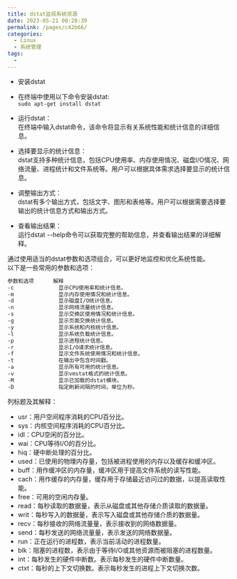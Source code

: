 ```yaml
---
title: dstat监视系统资源
date: 2023-05-21 00:28:39
permalink: /pages/c42b66/
categories:
  - Linux
  - 系统管理
tags:
  - 
---
```

- 安装dstat
- 在终端中使用以下命令安装dstat:  
`sudo apt-get install dstat`
- 运行dstat：  
  在终端中输入dstat命令，该命令将显示有关系统性能和统计信息的详细信息。

- 选择要显示的统计信息：  
  dstat支持多种统计信息，包括CPU使用率、内存使用情况、磁盘I/O情况、网络流量、进程统计和文件系统等。用户可以根据具体需求选择要显示的统计信息。

- 调整输出方式：  
  dstat有多个输出方式，包括文字、图形和表格等。用户可以根据需要选择要输出的统计信息方式和输出方式。

- 查看输出结果：  
  运行dstat --help命令可以获取完整的帮助信息，并查看输出结果的详细解释。

通过使用适当的dstat参数和选项组合，可以更好地监控和优化系统性能。  
以下是一些常用的参数和选项：

```bash
参数和选项      解释  
-c              显示CPU使用率和统计信息。  
-m              显示内存使用情况和统计信息。  
-d              显示磁盘I/O统计信息。  
-n              显示网络流量统计信息。  
-s              显示交换区使用情况和统计信息。  
-g              显示页面交换统计信息。  
-y              显示系统和内核统计信息。  
-l              显示系统负载统计信息。  
-p              显示进程统计信息。  
-r              显示I/O请求统计信息。  
-f              显示文件系统使用情况和统计信息。  
-t              在输出中包含时间戳。  
-a              显示所有可用的统计信息。  
-v              显示vmstat格式的统计信息。  
-M              显示已加载的dstat模块。  
-D              指定刷新间隔的时间，单位为秒。  
```

列标题及其解释：

- usr：用户空间程序消耗的CPU百分比。
- sys：内核空间程序消耗的CPU百分比。
- idl：CPU空闲的百分比。
- wai：CPU等待I/O的百分比。
- hiq：硬中断处理的百分比。
- used：已使用的物理内存量，包括被进程使用的内存以及缓存和缓冲区。
- buff：用作缓冲区的内存量，缓冲区用于提高文件系统的读写性能。
- cach：用作缓存的内存量，缓存用于存储最近访问过的数据，以提高读取性能。
- free：可用的空闲内存量。
- read：每秒读取的数据量，表示从磁盘或其他存储介质读取的数据量。
- writ：每秒写入的数据量，表示写入磁盘或其他存储介质的数据量。
- recv：每秒接收的网络流量量，表示接收到的网络数据量。
- send：每秒发送的网络流量量，表示发送的网络数据量。
- run：正在运行的进程数，表示当前活动的进程数量。
- blk：阻塞的进程数，表示由于等待I/O或其他资源而被阻塞的进程数量。
- int：每秒发生的硬件中断数。表示每秒发生的硬件中断数量。
- ctxt：每秒的上下文切换数。表示每秒发生的进程上下文切换次数。
